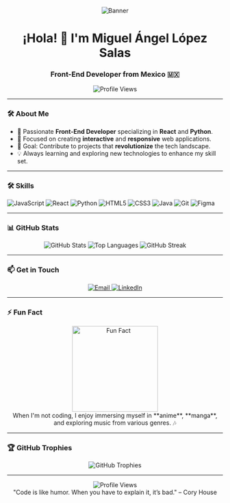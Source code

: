<p align="center">
  <img src="https://media.licdn.com/dms/image/v2/D4E16AQGYBsbFc8blzA/profile-displaybackgroundimage-shrink_350_1400/profile-displaybackgroundimage-shrink_350_1400/0/1727504543924?e=1743033600&v=beta&t=BmEu7nQcXMdwyAxb_ATs4LaOYa32cqtRmw1qHEti17U" alt="Banner" />
</p>

<h1 align="center">¡Hola! 👋 I'm Miguel Ángel López Salas</h1>
<h3 align="center">Front-End Developer from Mexico 🇲🇽</h3>

<p align="center">
  <img src="https://komarev.com/ghpvc/?username=PrismaIllya9016&style=for-the-badge" alt="Profile Views" />
</p>

---

### 🛠️ About Me
- 🚀 Passionate **Front-End Developer** specializing in **React** and **Python**.
- 🌟 Focused on creating **interactive** and **responsive** web applications.
- 🎯 Goal: Contribute to projects that **revolutionize** the tech landscape.
- 💡 Always learning and exploring new technologies to enhance my skill set.

---

### 🛠️ Skills
![JavaScript](https://img.shields.io/badge/JavaScript-Expert-yellow?style=for-the-badge&logo=javascript)
![React](https://img.shields.io/badge/React-Expert-blue?style=for-the-badge&logo=react)
![Python](https://img.shields.io/badge/Python-Intermediate-green?style=for-the-badge&logo=python)
![HTML5](https://img.shields.io/badge/HTML5-Expert-orange?style=for-the-badge&logo=html5)
![CSS3](https://img.shields.io/badge/CSS3-Expert-blue?style=for-the-badge&logo=css3)
![Java](https://img.shields.io/badge/Java-Intermediate-red?style=for-the-badge&logo=java)
![Git](https://img.shields.io/badge/Git-Expert-orange?style=for-the-badge&logo=git)
![Figma](https://img.shields.io/badge/Figma-Expert-purple?style=for-the-badge&logo=figma)

---

### 📊 GitHub Stats
<p align="center">
  <img src="https://github-readme-stats.vercel.app/api?username=PrismaIllya9016&show_icons=true&theme=radical" alt="GitHub Stats" />
  <img src="https://github-readme-stats.vercel.app/api/top-langs/?username=PrismaIllya9016&layout=compact&theme=radical" alt="Top Languages" />
  <img src="https://github-readme-streak-stats.herokuapp.com/?user=PrismaIllya9016&theme=radical" alt="GitHub Streak" />
</p>

---

### 📫 Get in Touch
<p align="center">
  <a href="mailto:malopez091@gmail.com">
    <img src="https://img.shields.io/badge/Email-malopez091@gmail.com-red?style=for-the-badge&logo=gmail" alt="Email" />
  </a>
  <a href="https://www.linkedin.com/in/miguel-l%C3%B3pez-66480b212/">
    <img src="https://img.shields.io/badge/LinkedIn-Miguel%20Ángel%20López%20Salas-blue?style=for-the-badge&logo=linkedin" alt="LinkedIn" />
  </a>
</p>

---

### ⚡ Fun Fact
<p align="center">
  <img src="https://media.giphy.com/media/3o7aD2d7hy9ktXNDP2/giphy.gif" width="200px" alt="Fun Fact"/>
  <br>
  When I'm not coding, I enjoy immersing myself in **anime**, **manga**, and exploring music from various genres. 🎶
</p>

---

### 🏆 GitHub Trophies
<p align="center">
  <img src="https://github-profile-trophy.vercel.app/?username=PrismaIllya9016&theme=radical&no-frame=true&row=1&column=7" alt="GitHub Trophies" />
</p>

---

<p align="center">
  <img src="https://komarev.com/ghpvc/?username=PrismaIllya9016&style=for-the-badge" alt="Profile Views" />
  <br>
  "Code is like humor. When you have to explain it, it’s bad." – Cory House
</p>
